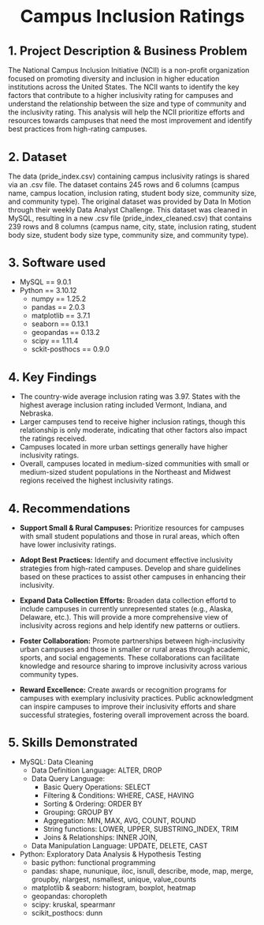 <h1 style="font-size:36px;"> <div align="center"> <b> Campus Inclusion Ratings </b> </div> </h1>

<h1 style="font-size:24px;"> <b> 1. Project Description & Business Problem </b> </h1>
The National Campus Inclusion Initiative (NCII) is a non-profit organization focused on promoting diversity and inclusion in higher education institutions across the United States. The NCII wants to identify the key factors that contribute to a higher inclusivity rating for campuses and understand the relationship between the size and type of community and the inclusivity rating. This analysis will help the NCII prioritize efforts and resources towards campuses that need the most improvement and identify best practices from high-rating campuses.

<h1 style="font-size:24px;"> <b> 2. Dataset </b> </h1>
The data (pride_index.csv) containing campus inclusivity ratings is shared via an .csv file. The dataset contains 245 rows and 6 columns (campus name, campus location, inclusion rating, student body size, community size, and community type). The original dataset was provided by Data In Motion through their weekly Data Analyst Challenge. This dataset was cleaned in MySQL, resulting in a new .csv file (pride_index_cleaned.csv) that contains 239 rows and 8 columns (campus name, city, state, inclusion rating, student body size, student body size type, community size, and community type).

<h1 style="font-size:24px;"> <b> 3. Software used </b> </h1>

- MySQL == 9.0.1
- Python == 3.10.12
  - numpy == 1.25.2
  - pandas == 2.0.3
  - matplotlib == 3.7.1
  - seaborn == 0.13.1
  - geopandas == 0.13.2
  - scipy == 1.11.4
  - sckit-posthocs == 0.9.0

<h1 style="font-size:24px;"> <b> 4. Key Findings </b> </h1>

- The country-wide average inclusion rating was 3.97. States with the highest average inclusion rating included Vermont, Indiana, and Nebraska. <br>
- Larger campuses tend to receive higher inclusion ratings, though this relationship is only moderate, indicating that other factors also impact the ratings received. <br>
- Campuses located in more urban settings generally have higher inclusivity ratings. <br>
- Overall, campuses located in medium-sized communities with small or medium-sized student populations in the Northeast and Midwest regions received the highest inclusivity ratings. <br> 

<h1 style="font-size:24px;"> <b> 4. Recommendations </b> </h1>

- <b>Support Small & Rural Campuses:</b> Prioritize resources for campuses with small student populations and those in rural areas, which often have lower inclusivity ratings. <br>

- <b>Adopt Best Practices:</b> Identify and document effective inclusivity strategies from high-rated campuses. Develop and share guidelines based on these practices to assist other campuses in enhancing their inclusivity. <br>

- <b>Expand Data Collection Efforts:</b> Broaden data collection effortd to include campuses in currently unrepresented states (e.g., Alaska, Delaware, etc.). This will provide a more comprehensive view of inclusivity across regions and help identify new patterns or outliers. <br>

- <b>Foster Collaboration:</b> Promote partnerships between high-inclusivity urban campuses and those in smaller or rural areas through academic, sports, and social engagements. These collaborations can facilitate knowledge and resource sharing to improve inclusivity across various community types. <br>

- <b>Reward Excellence:</b> Create awards or recognition programs for campuses with exemplary inclusivity practices. Public acknowledgment can inspire campuses to improve their inclusivity efforts and share successful strategies, fostering overall improvement across the board. <br>


<h1 style="font-size:24px;"> <b> 5. Skills Demonstrated </b> </h1>

- MySQL: Data Cleaning <br>
  - Data Definition Language: ALTER, DROP
  - Data Query Language: <br>
    - Basic Query Operations: SELECT
    - Filtering & Conditions: WHERE, CASE, HAVING
    - Sorting & Ordering: ORDER BY
    - Grouping: GROUP BY
    - Aggregation: MIN, MAX, AVG, COUNT, ROUND
    - String functions: LOWER, UPPER, SUBSTRING_INDEX, TRIM
    - Joins & Relationships: INNER JOIN, 
  - Data Manipulation Language: UPDATE, DELETE, CAST <br>
- Python: Exploratory Data Analysis & Hypothesis Testing
  - basic python: functional programming
  - pandas: shape, nununique, iloc, isnull, describe, mode, map, merge, groupby, nlargest, nsmallest, unique, value_counts
  - matplotlib & seaborn: histogram, boxplot, heatmap
  - geopandas: choropleth
  - scipy: kruskal, spearmanr
  - scikit_posthocs: dunn
  
    
    
